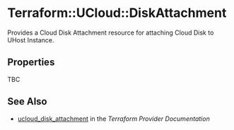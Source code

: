# Terraform::UCloud::DiskAttachment

Provides a Cloud Disk Attachment resource for attaching Cloud Disk to UHost Instance.

## Properties

TBC

## See Also

* [ucloud_disk_attachment](https://www.terraform.io/docs/providers/ucloud/r/disk_attachment.html) in the _Terraform Provider Documentation_
